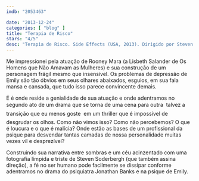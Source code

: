```yaml
---
imdb: "2053463"

date: "2013-12-24"
categories: [ "blog" ]
title: "Terapia de Risco"
stars: "4/5"
desc: "Terapia de Risco. Side Effects (USA, 2013). Dirigido por Steven Soderbergh. Escrito por Scott Z. Burns. Com Rooney Mara, Carmen Pelaez, Marin Ireland, Channing Tatum, Polly Draper, Ann Dowd, Haraldo Alvarez, Jude Law, James Martinez."
---
```

Me impressionei pela atuação de Rooney Mara (a Lisbeth Salander de Os Homens que Não Amavam as Mulheres) e sua construção de um personagem frágil mesmo que insensível. Os problemas de depressão de Emily são tão óbvios em seus olhares abaixados, esguios, em sua fala mansa e cansada, que tudo isso parece convincente demais.

E é onde reside a genialidade de sua atuação e onde adentramos no segundo ato de um drama que se torna de uma cena para outra  talvez a transição que eu menos goste  em um thriller que é impossível de desgrudar os olhos. Como não vimos isso? Como não percebemos? O que é loucura e o que é malícia? Onde estão as bases de um profissional da psique para desvendar tantas camadas de nossa personalidade muitas vezes vil e desprezível?

Construindo sua narrativa entre sombras e um céu acinzentado com uma fotografia límpida e triste de Steven Soderbergh (que também assina direção), a fé no ser humano pode facilmente se dissipar conforme adentramos no drama do psiquiatra Jonathan Banks e na psique de Emily.
